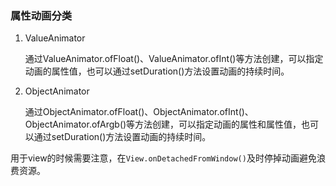 ### 属性动画分类
1. ValueAnimator

    通过ValueAnimator.ofFloat()、ValueAnimator.ofInt()等方法创建，可以指定动画的属性值，也可以通过setDuration()方法设置动画的持续时间。
2. ObjectAnimator

    通过ObjectAnimator.ofFloat()、ObjectAnimator.ofInt()、ObjectAnimator.ofArgb()等方法创建，可以指定动画的属性和属性值，也可以通过setDuration()方法设置动画的持续时间。



用于view的时候需要注意，在`View.onDetachedFromWindow()`及时停掉动画避免浪费资源。